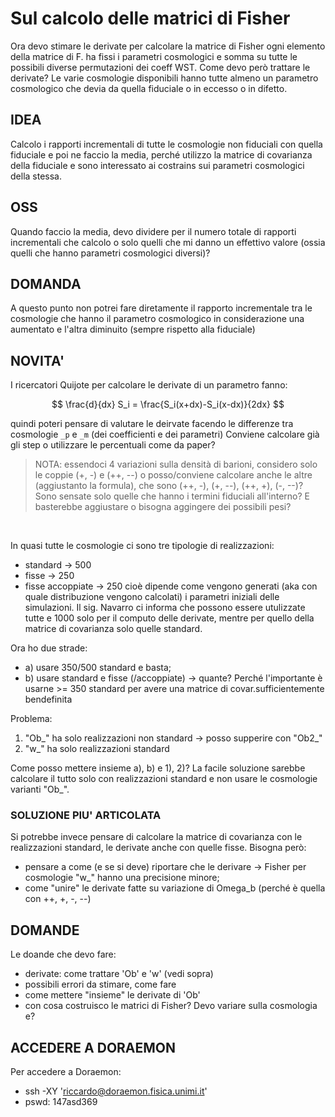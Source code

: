 # Sul calcolo delle matrici di Fisher

Ora devo stimare le derivate per calcolare la matrice di Fisher
ogni elemento della matrice di F. ha fissi i parametri cosmologici e somma su
tutte le possibili diverse permutazioni dei coeff WST.
Come devo però trattare le derivate? Le varie cosmologie disponibili hanno tutte
almeno un parametro cosmologico che devia da quella fiduciale o in eccesso o in
difetto.

## IDEA

Calcolo i rapporti incrementali di tutte le cosmologie non fiduciali con
quella fiduciale e poi ne faccio la media, perché utilizzo la matrice di
covarianza della fiduciale e sono interessato ai costrains sui parametri
cosmologici della stessa.

## OSS

Quando faccio la media, devo dividere per il numero totale di rapporti
incrementali che calcolo o solo quelli che mi danno un effettivo valore (ossia
quelli che hanno parametri cosmologici diversi)?

## DOMANDA

A questo punto non potrei fare diretamente il rapporto incrementale
tra le cosmologie che hanno il parametro cosmologico in considerazione una
aumentato e l'altra diminuito (sempre rispetto alla fiduciale)

## NOVITA'

I ricercatori Quijote per calcolare le derivate di un parametro fanno:

$$ \frac{d}{dx} S_i = \frac{S_i(x+dx)-S_i(x-dx)}{2dx} $$

quindi poteri pensare di valutare le deirvate facendo le differenze tra
cosmologie `_p` e `_m` (dei coefficienti e dei parametri)
Conviene calcolare già gli step o utilizzare le percentuali come da paper?

> NOTA: essendoci 4 variazioni sulla densità di barioni, considero solo le coppie 
(+, -) e (++, --) o posso/conviene calcolare anche le altre (aggiustanto la formula),
che sono (++, -), (+, --), (++, +), (-, --)?
Sono sensate solo quelle che hanno i termini fiduciali all'interno? E basterebbe
aggiustare o bisogna aggingere dei possibili pesi?

</br>

In quasi tutte le cosmologie ci sono tre tipologie di realizzazioni:

- standard -> 500
- fisse -> 250
- fisse accoppiate -> 250
cioè dipende come vengono generati (aka con quale distribuzione vengono calcolati) i
parametri iniziali delle simulazioni.
Il sig. Navarro ci informa che possono essere utulizzate tutte e 1000 solo per il
computo delle derivate, mentre per quello della matrice di covarianza solo quelle standard.

Ora ho due strade:

- a) usare 350/500 standard e basta;
- b) usare standard e fisse (/accoppiate) -> quante? Perché l'importante è usarne >= 350 standard
    per avere una matrice di covar.sufficientemente bendefinita

Problema:

1. "Ob_" ha solo realizzazioni non standard -> posso supperire con "Ob2_"
2. "w_" ha solo realizzazioni standard

Come posso mettere insieme a), b) e 1), 2)?
La facile soluzione sarebbe calcolare il tutto solo con realizzazioni standard e non usare
le cosmologie varianti "Ob_".

### SOLUZIONE PIU' ARTICOLATA

Si potrebbe invece pensare di calcolare la matrice di covarianza con le realizzazioni standard,
le derivate anche con quelle fisse.
Bisogna però:

- pensare a come (e se si deve) riportare che le derivare -> Fisher per cosmologie "w_"
hanno una precisione minore;
- come "unire" le derivate fatte su variazione di Omega_b (perché è quella con ++, +, -, --)

## DOMANDE

Le doande che devo fare:

- derivate: come trattare 'Ob' e 'w' (vedi sopra)
- possibili errori da stimare, come fare
- come mettere "insieme" le derivate di 'Ob'
- con cosa costruisco le matrici di Fisher? Devo variare sulla cosmologia e?

## ACCEDERE A DORAEMON

Per accedere a Doraemon:

- ssh -XY 'riccardo@doraemon.fisica.unimi.it'
- pswd: 147asd369
